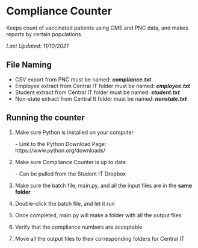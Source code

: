 # Compliance Counter
Keeps count of vaccinated patients using CMS and PNC data, and makes reports by certain populations.

*Last Updated: 11/10/2021*

## File Naming
-  CSV export from PNC must be named: ***compliance.txt***
-  Employee extract from Central IT folder must be named: ***employee.txt***
-  Student extract from Central IT folder must be named: ***student.txt***
-  Non-state extract from Central It folder must be named: ***nonstate.txt***

## Running the counter
1.  Make sure Python is installed on your computer
<ol>-  Link to the Python Download Page: https://www.python.org/downloads/</ol>

2.  Make sure Compliance Counter is up to date
<ol>-  Can be pulled from the Student IT Dropbox</ol>

3.  Make sure the batch file, main.py, and all the input files are in the **same folder**

4.  Double-click the batch file, and let it run

5.  Once completed, main.py will make a folder with all the output files

6.  Verify that the compliance numbers are acceptable

7.  Move all the output files to their corresponding folders for Central IT